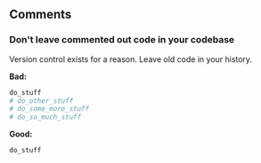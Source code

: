 ## Comments

### Don't leave commented out code in your codebase

Version control exists for a reason. Leave old code in your history.

**Bad:**

```ruby
do_stuff
# do_other_stuff
# do_some_more_stuff
# do_so_much_stuff
```

**Good:**

```ruby
do_stuff
```
